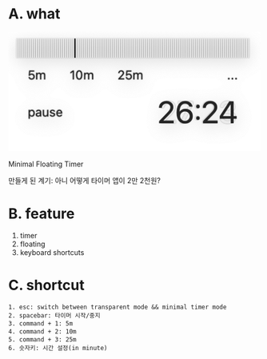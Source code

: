 # A. what

![](images/2024-05-20-19-41-12.png)

Minimal Floating Timer

만들게 된 계기: 아니 어떻게 타이머 앱이 2만 2천원?

# B. feature

1. timer
2. floating
3. keyboard shortcuts

# C. shortcut

```
1. esc: switch between transparent mode && minimal timer mode
2. spacebar: 타이머 시작/중지
3. command + 1: 5m
4. command + 2: 10m
5. command + 3: 25m
6. 숫자키: 시간 설정(in minute)
```
